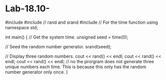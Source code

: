 # Lab-18.10-
#include <iostream>
#include <cstdlib>   // rand and srand
#include <ctime>     // For the time function
using namespace std;

int main() {
   // Get the system time.
   unsigned seed = time(0);
   
   // Seed the random number generator.
   srand(seed);
   
   // Display three random numbers.
   cout << rand() << endl;
   cout << rand() << endl;
   cout << rand() << endl;
   // no the prorgram does not generate three unique numbers each time. This is because this only has the random number generator only once. 
}
